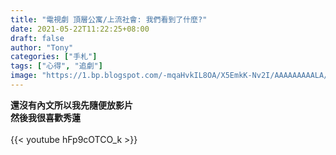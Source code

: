```yaml
---
title: "電視劇 頂層公寓/上流社會: 我們看到了什麼?"
date: 2021-05-22T11:22:25+08:00
draft: false
author: "Tony"
categories: ["手札"]
tags: ["心得", "追劇"]
image: "https://1.bp.blogspot.com/-mqaHvkIL8OA/X5EmkK-Nv2I/AAAAAAAAALA/zzKMaRFICc8ZOoqgOuYrAorC3_2LW-JPQCLcBGAsYHQ/s640/%25E9%259F%2593%25E5%258A%2587-Penthouse%25E4%25B8%258A%25E6%25B5%2581%25E6%2588%25B0%25E7%2588%25AD-%25E7%25B7%259A%25E4%25B8%258A%25E7%259C%258B%2B%25282%2529.jpg"
---
```

**還沒有內文所以我先隨便放影片**  
**然後我很喜歡秀蓮**  
\
{{< youtube hFp9cOTCO_k >}}
